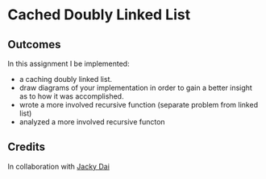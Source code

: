 # Cached Doubly Linked List

## Outcomes

In this assignment I be implemented:
- a caching doubly linked list.
- draw diagrams of your implementation in order to gain a better insight as to how it was accomplished.
- wrote a more involved recursive function (separate problem from linked list)
- analyzed a more involved recursive functon

## Credits
In collaboration with [Jacky Dai](https://www.linkedin.com/in/jacky-dai-29620022b/)
